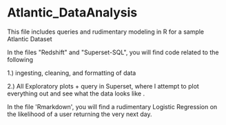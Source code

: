 # Atlantic_DataAnalysis
This file includes queries and rudimentary modeling in R for a sample Atlantic Dataset

In the files "Redshift" and "Superset-SQL", you will find code related to the following

1.) ingesting, cleaning, and formatting of data 

2.) All Exploratory plots + query in Superset, where I attempt to plot everything out and see what the data looks like . 

In the file 'Rmarkdown', you will find a rudimentary Logistic Regression on the likelihood of a user returning the very next day. 


